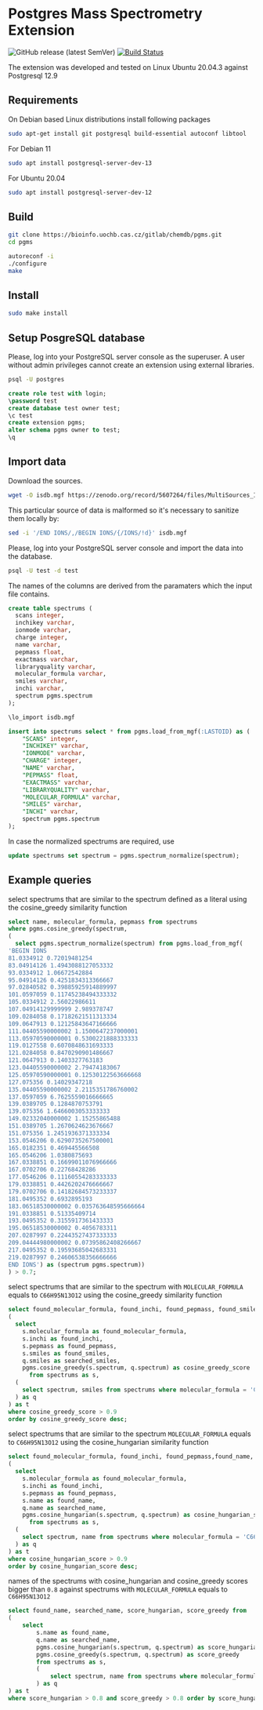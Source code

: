# Postgres Mass Spectrometry Extension

![GitHub release (latest SemVer)](https://img.shields.io/github/v/release/marekmosna/pgms)
[![Build Status](https://github.com/marekmosna/pgms/workflows/CI/badge.svg)](https://github.com/marekmosna/pgms/actions)

The extension was developed and tested on Linux Ubuntu 20.04.3 against Postgresql 12.9

## Requirements

On Debian based Linux distributions install following packages
```bash
sudo apt-get install git postgresql build-essential autoconf libtool
```
For Debian 11

```bash
sudo apt install postgresql-server-dev-13
```

For Ubuntu 20.04

```bash
sudo apt install postgresql-server-dev-12
```

## Build

```bash
git clone https://bioinfo.uochb.cas.cz/gitlab/chemdb/pgms.git
cd pgms

autoreconf -i
./configure
make
```

## Install

```bash
sudo make install
```

## Setup PosgreSQL database

Please, log into your PostgreSQL server console as the superuser. A user without admin privileges cannot create an extension using external libraries.

```bash
psql -U postgres
```

```sql
create role test with login;
\password test
create database test owner test;
\c test
create extension pgms;
alter schema pgms owner to test;
\q
```

## Import data

Download the sources.

```bash
wget -O isdb.mgf https://zenodo.org/record/5607264/files/MultiSources_ISDB_pos.mgf
```

This particular source of data is malformed so it's necessary to sanitize them locally by:

```bash
sed -i '/END IONS/,/BEGIN IONS/{/IONS/!d}' isdb.mgf
```

Please, log into your PostgreSQL server console and import the data into the database. 

```bash
psql -U test -d test
```


The names of the columns are derived from the paramaters which the input file contains.

```sql
create table spectrums (
  scans integer,
  inchikey varchar,
  ionmode varchar,
  charge integer,
  name varchar,
  pepmass float,
  exactmass varchar,
  libraryquality varchar,
  molecular_formula varchar,
  smiles varchar,
  inchi varchar,
  spectrum pgms.spectrum
);

\lo_import isdb.mgf

insert into spectrums select * from pgms.load_from_mgf(:LASTOID) as (
    "SCANS" integer,
    "INCHIKEY" varchar,
    "IONMODE" varchar,
    "CHARGE" integer,
    "NAME" varchar,
    "PEPMASS" float,
    "EXACTMASS" varchar,
    "LIBRARYQUALITY" varchar,
    "MOLECULAR_FORMULA" varchar,
    "SMILES" varchar,
    "INCHI" varchar,
    spectrum pgms.spectrum
);
```

In case the normalized spectrums are required, use

```sql
update spectrums set spectrum = pgms.spectrum_normalize(spectrum);
```

## Example queries

select spectrums that are similar to the spectrum defined as a literal using the cosine_greedy similarity function

```sql
select name, molecular_formula, pepmass from spectrums
where pgms.cosine_greedy(spectrum, 
(
  select pgms.spectrum_normalize(spectrum) from pgms.load_from_mgf(
'BEGIN IONS
81.0334912 0.72019481254
83.04914126 1.4943088127053332
93.0334912 1.06672542884
95.04914126 0.4251834313366667
97.02840582 0.39885925914889997
101.0597059 0.11745238494333332
105.0334912 2.56022986611
107.04914129999999 2.989378747
109.0284058 0.17182621511313334
109.0647913 0.12125843647166666
111.04405590000002 1.1500647237000001
113.05970590000001 0.5300221888333333
119.0127558 0.6070848631693333
121.0284058 0.8470290901486667
121.0647913 0.1403327763183
123.04405590000002 2.79474183067
125.05970590000001 0.12530122563666668
127.075356 0.14029347218
135.04405590000002 2.2115351786760002
137.0597059 6.7625559016666665
139.0389705 0.1284870753791
139.075356 1.6466003053333333
149.02332040000002 1.15255865488
151.0389705 1.2670624623676667
151.075356 1.2451936371333334
153.0546206 0.6290735267500001
165.0182351 0.469445566508
165.0546206 1.0380875693
167.0338851 0.16699011076966666
167.0702706 0.22768428286
177.0546206 0.11160554283333333
179.0338851 0.4426202476666667
179.0702706 0.14182684573233337
181.0495352 0.6932895193
183.06518530000002 0.035763648595666664
191.0338851 0.51335409714
193.0495352 0.3155917361433333
195.06518530000002 0.4056783311
207.0287997 0.22443527437333333
209.04444980000002 0.07395862408266667
217.0495352 0.19593685042683331
219.0287997 0.24606538356666666
END IONS') as (spectrum pgms.spectrum))
) > 0.7;
```

select spectrums that are similar to the spectrum with `MOLECULAR_FORMULA` equals to `C66H95N13O12` using the cosine_greedy similarity function

```sql
select found_molecular_formula, found_inchi, found_pepmass, found_smiles, searched_smiles, cosine_greedy_score from
(
  select 
    s.molecular_formula as found_molecular_formula, 
    s.inchi as found_inchi,
    s.pepmass as found_pepmass, 
    s.smiles as found_smiles, 
    q.smiles as searched_smiles, 
    pgms.cosine_greedy(s.spectrum, q.spectrum) as cosine_greedy_score 
      from spectrums as s,
  (
    select spectrum, smiles from spectrums where molecular_formula = 'C66H95N13O12'
  ) as q
) as t
where cosine_greedy_score > 0.9
order by cosine_greedy_score desc;
```

select spectrums that are similar to the spectrum `MOLECULAR_FORMULA` equals to `C66H95N13O12` using the cosine_hungarian similarity function

```sql
select found_molecular_formula, found_inchi, found_pepmass,found_name, searched_name, cosine_hungarian_score from
(
  select
    s.molecular_formula as found_molecular_formula,
    s.inchi as found_inchi,
    s.pepmass as found_pepmass,
    s.name as found_name,
    q.name as searched_name,
    pgms.cosine_hungarian(s.spectrum, q.spectrum) as cosine_hungarian_score
      from spectrums as s,
  (
    select spectrum, name from spectrums where molecular_formula = 'C66H95N13O12'
  ) as q
) as t
where cosine_hungarian_score > 0.9
order by cosine_hungarian_score desc;
```

names of the spectrums with cosine_hungarian and cosine_greedy scores bigger than `0.8` against spectrums with `MOLECULAR_FORMULA` equals to `C66H95N13O12`  

```sql
select found_name, searched_name, score_hungarian, score_greedy from
(
    select 
        s.name as found_name,
        q.name as searched_name,
        pgms.cosine_hungarian(s.spectrum, q.spectrum) as score_hungarian,
        pgms.cosine_greedy(s.spectrum, q.spectrum) as score_greedy
        from spectrums as s,
        (
            select spectrum, name from spectrums where molecular_formula = 'C66H95N13O12'
        ) as q
) as t 
where score_hungarian > 0.8 and score_greedy > 0.8 order by score_hungarian desc;
```
